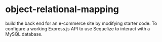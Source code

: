 # object-relational-mapping
build the back end for an e-commerce site by modifying starter code. To configure a working Express.js API to use Sequelize to interact with a MySQL database.
